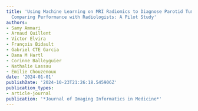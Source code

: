 ```yaml
---
title: 'Using Machine Learning on MRI Radiomics to Diagnose Parotid Tumours Before
  Comparing Performance with Radiologists: A Pilot Study'
authors:
- Samy Ammari
- Arnaud Quillent
- Vı́ctor Elvira
- François Bidault
- Gabriel CTE Garcia
- Dana M Hartl
- Corinne Balleyguier
- Nathalie Lassau
- Émilie Chouzenoux
date: '2024-01-01'
publishDate: '2024-10-23T21:26:18.545906Z'
publication_types:
- article-journal
publication: '*Journal of Imaging Informatics in Medicine*'
---
```


